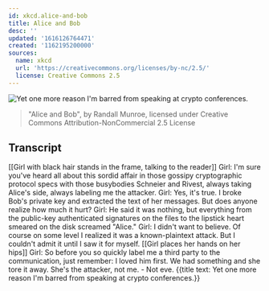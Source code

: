 ```yaml
---
id: xkcd.alice-and-bob
title: Alice and Bob
desc: ''
updated: '1616126764471'
created: '1162195200000'
sources:
  name: xkcd
  url: 'https://creativecommons.org/licenses/by-nc/2.5/'
  license: Creative Commons 2.5
---
```

![Yet one more reason I'm barred from speaking at crypto conferences.](https://imgs.xkcd.com/comics/alice_and_bob.png)
> "Alice and Bob", by Randall Munroe, licensed under Creative Commons Attribution-NonCommercial 2.5 License

## Transcript
[[Girl with black hair stands in the frame, talking to the reader]]
Girl: I'm sure you've heard all about this sordid affair in those gossipy cryptographic protocol specs with those busybodies Schneier and Rivest, always taking Alice's side, always labeling me the attacker.
Girl: Yes, it's true.  I broke Bob's private key and extracted the text of her messages.  But does anyone realize how much it hurt?
Girl: He said it was nothing, but everything from the public-key authenticated signatures on the files to the lipstick heart smeared on the disk screamed "Alice."
Girl: I didn't want to believe.  Of course on some level I realized it was a known-plaintext attack.  But I couldn't admit it until I saw it for myself.
[[Girl places her hands on her hips]]
Girl: So before you so quickly label me a third party to the communication, just remember: I loved him first.  We had something and she tore it away.  She's the attacker, not me. - Not eve.
{{title text: Yet one more reason I'm barred from speaking at crypto conferences.}}
